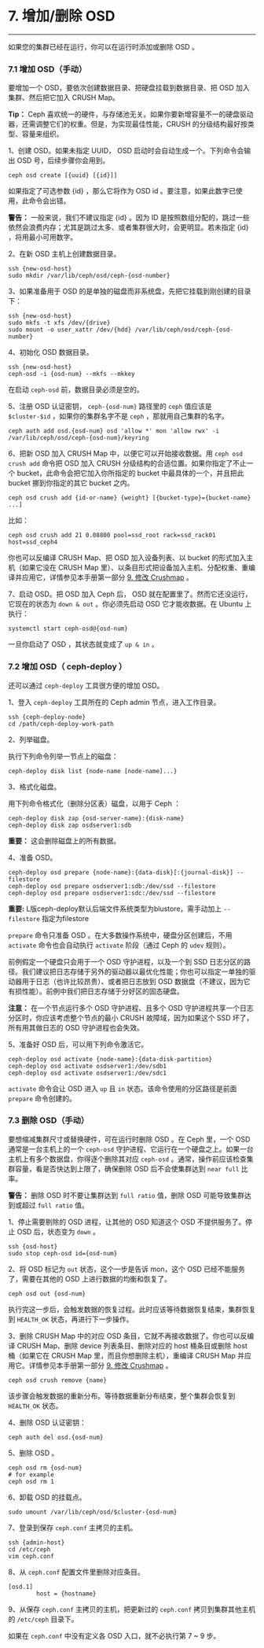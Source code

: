 # 7. 增加/删除 OSD

----------

如果您的集群已经在运行，你可以在运行时添加或删除 OSD 。

### 7.1 增加 OSD（手动）

要增加一个 OSD，要依次创建数据目录、把硬盘挂载到数据目录、把 OSD 加入集群、然后把它加入 CRUSH Map。

**Tip：** Ceph 喜欢统一的硬件，与存储池无关。如果你要新增容量不一的硬盘驱动器，还需调整它们的权重。但是，为实现最佳性能，CRUSH 的分级结构最好按类型、容量来组织。

1、创建 OSD。如果未指定 UUID， OSD 启动时会自动生成一个。下列命令会输出 OSD 号，后续步骤你会用到。

	ceph osd create [{uuid} [{id}]]

如果指定了可选参数 {id} ，那么它将作为 OSD id 。要注意，如果此数字已使用，此命令会出错。

**警告：** 一般来说，我们不建议指定 {id} 。因为 ID 是按照数组分配的，跳过一些依然会浪费内存；尤其是跳过太多、或者集群很大时，会更明显。若未指定 {id} ，将用最小可用数字。

2、在新 OSD 主机上创建数据目录。

    ssh {new-osd-host}
    sudo mkdir /var/lib/ceph/osd/ceph-{osd-number}

3、如果准备用于 OSD 的是单独的磁盘而非系统盘，先把它挂载到刚创建的目录下：

    ssh {new-osd-host}
    sudo mkfs -t xfs /dev/{drive}
    sudo mount -o user_xattr /dev/{hdd} /var/lib/ceph/osd/ceph-{osd-number}

4、初始化 OSD 数据目录。

	ssh {new-osd-host}
	ceph-osd -i {osd-num} --mkfs --mkkey

在启动 `ceph-osd` 前，数据目录必须是空的。

5、注册 OSD 认证密钥， `ceph-{osd-num}` 路径里的 `ceph` 值应该是 `$cluster-$id` ，如果你的集群名字不是 `ceph` ，那就用自己集群的名字。

	ceph auth add osd.{osd-num} osd 'allow *' mon 'allow rwx' -i /var/lib/ceph/osd/ceph-{osd-num}/keyring

6、把新 OSD 加入 CRUSH Map 中，以便它可以开始接收数据。用 `ceph osd crush add` 命令把 OSD 加入 CRUSH 分级结构的合适位置。如果你指定了不止一个 bucket，此命令会把它加入你所指定的 bucket 中最具体的一个，并且把此 bucket 挪到你指定的其它 bucket 之内。

	ceph osd crush add {id-or-name} {weight} [{bucket-type}={bucket-name} ...]

比如：

	ceph osd crush add 21 0.08800 pool=ssd_root rack=ssd_rack01 host=ssd_ceph4

你也可以反编译 CRUSH Map、把 OSD 加入设备列表、以 bucket 的形式加入主机（如果它没在 CRUSH Map 里）、以条目形式把设备加入主机、分配权重、重编译并应用它，详情参见本手册第一部分 [9. 修改 Crushmap](./modify_crushmap.md) 。

7、启动 OSD。把 OSD 加入 Ceph 后， OSD 就在配置里了。然而它还没运行，它现在的状态为 `down & out` 。你必须先启动 OSD 它才能收数据。在 Ubuntu 上执行：

	systemctl start ceph-osd@{osd-num}

一旦你启动了 OSD ，其状态就变成了 `up & in` 。

### 7.2 增加 OSD（ ceph-deploy ）

还可以通过 `ceph-deploy` 工具很方便的增加 OSD。

1、登入 `ceph-deploy` 工具所在的 Ceph admin 节点，进入工作目录。

	ssh {ceph-deploy-node}
	cd /path/ceph-deploy-work-path

2、列举磁盘。

执行下列命令列举一节点上的磁盘：

	ceph-deploy disk list {node-name [node-name]...}

3、格式化磁盘。

用下列命令格式化（删除分区表）磁盘，以用于 Ceph ：

    ceph-deploy disk zap {osd-server-name}:{disk-name}
    ceph-deploy disk zap osdserver1:sdb

**重要：** 这会删除磁盘上的所有数据。

4、准备 OSD。

    ceph-deploy osd prepare {node-name}:{data-disk}[:{journal-disk}] --filestore
    ceph-deploy osd prepare osdserver1:sdb:/dev/ssd --filestore
	ceph-deploy osd prepare osdserver1:sdc:/dev/ssd --filestore

**重要:** L版ceph-deploy默认后端文件系统类型为blustore，需手动加上 `--filestore` 指定为filestore

`prepare` 命令只准备 OSD 。在大多数操作系统中，硬盘分区创建后，不用 `activate` 命令也会自动执行 `activate` 阶段（通过 Ceph 的 `udev` 规则）。

前例假定一个硬盘只会用于一个 OSD 守护进程，以及一个到 SSD 日志分区的路径。我们建议把日志存储于另外的驱动器以最优化性能；你也可以指定一单独的驱动器用于日志（也许比较昂贵）、或者把日志放到 OSD 数据盘（不建议，因为它有损性能）。前例中我们把日志存储于分好区的固态硬盘。

**注意：** 在一个节点运行多个 OSD 守护进程、且多个 OSD 守护进程共享一个日志分区时，你应该考虑整个节点的最小 CRUSH 故障域，因为如果这个 SSD 坏了，所有用其做日志的 OSD 守护进程也会失效。

5、准备好 OSD 后，可以用下列命令激活它。

	ceph-deploy osd activate {node-name}:{data-disk-partition}
	ceph-deploy osd activate osdserver1:/dev/sdb1
	ceph-deploy osd activate osdserver1:/dev/sdc1

`activate` 命令会让 OSD 进入 `up` 且 `in` 状态。该命令使用的分区路径是前面 `prepare` 命令创建的。

### 7.3 删除 OSD（手动）

要想缩减集群尺寸或替换硬件，可在运行时删除 OSD 。在 Ceph 里，一个 OSD 通常是一台主机上的一个 `ceph-osd` 守护进程、它运行在一个硬盘之上。如果一台主机上有多个数据盘，你得逐个删除其对应 `ceph-osd` 。通常，操作前应该检查集群容量，看是否快达到上限了，确保删除 OSD 后不会使集群达到 `near full` 比率。

**警告：** 删除 OSD 时不要让集群达到 `full ratio` 值，删除 OSD 可能导致集群达到或超过 `full ratio` 值。

1、停止需要剔除的 OSD 进程，让其他的 OSD 知道这个 OSD 不提供服务了。停止 OSD 后，状态变为 `down` 。

	ssh {osd-host}
    sudo stop ceph-osd id={osd-num}

2、将 OSD 标记为 `out` 状态，这个一步是告诉 mon，这个 OSD 已经不能服务了，需要在其他的 OSD 上进行数据的均衡和恢复了。

	ceph osd out {osd-num}

执行完这一步后，会触发数据的恢复过程。此时应该等待数据恢复结束，集群恢复到 `HEALTH_OK` 状态，再进行下一步操作。

3、删除 CRUSH Map 中的对应 OSD 条目，它就不再接收数据了。你也可以反编译 CRUSH Map、删除 device 列表条目、删除对应的 host 桶条目或删除 host 桶（如果它在 CRUSH Map 里，而且你想删除主机），重编译 CRUSH Map 并应用它。详情参见本手册第一部分 [9. 修改 Crushmap](./modify_crushmap.md) 。

	ceph osd crush remove {name}

该步骤会触发数据的重新分布。等待数据重新分布结束，整个集群会恢复到 `HEALTH_OK` 状态。

4、删除 OSD 认证密钥：

	ceph auth del osd.{osd-num}

5、删除 OSD 。

	ceph osd rm {osd-num}
	# for example
	ceph osd rm 1

6、卸载 OSD 的挂载点。
	
	sudo umount /var/lib/ceph/osd/$cluster-{osd-num}

7、登录到保存 `ceph.conf` 主拷贝的主机。

    ssh {admin-host}
    cd /etc/ceph
    vim ceph.conf

8、从 `ceph.conf` 配置文件里删除对应条目。

	[osd.1]
        	host = {hostname}

9、从保存 `ceph.conf` 主拷贝的主机，把更新过的 `ceph.conf` 拷贝到集群其他主机的 `/etc/ceph` 目录下。

如果在 `ceph.conf` 中没有定义各 OSD 入口，就不必执行第 7 ~ 9 步。
